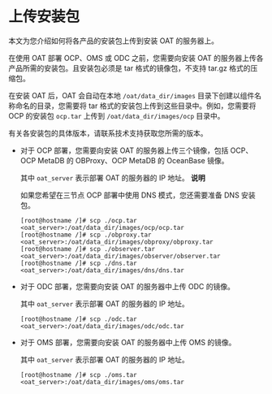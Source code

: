 上传安装包 
==========================

本文为您介绍如何将各产品的安装包上传到安装 OAT 的服务器上。

在使用 OAT 部署 OCP、OMS 或 ODC 之前，您需要向安装 OAT 的服务器上传各产品所需的安装包。且安装包必须是 tar 格式的镜像包，不支持 tar.gz 格式的压缩包。

在安装 OAT 后，OAT 会自动在本地 `/oat/data_dir/images` 目录下创建以组件名称命名的目录，您需要将 tar 格式的安装包上传到这些目录中。例如，您需要将 OCP 的安装包 `ocp.tar` 上传到 `/oat/data_dir/images/ocp` 目录中。

有关各安装包的具体版本，请联系技术支持获取您所需的版本。

* 对于 OCP 部署，您需要向安装 OAT 的服务器上传三个镜像，包括 OCP、OCP MetaDB 的 OBProxy、OCP MetaDB 的 OceanBase 镜像。

  其中 `oat_server` 表示部署 OAT 的服务器的 IP 地址。
  **说明**

  

  如果您希望在三节点 OCP 部署中使用 DNS 模式，您还需要准备 DNS 安装包。

  ```shell
  [root@hostname /]# scp ./ocp.tar <oat_server>:/oat/data_dir/images/ocp/ocp.tar
  [root@hostname /]# scp ./obproxy.tar <oat_server>:/oat/data_dir/images/obproxy/obproxy.tar
  [root@hostname /]# scp ./observer.tar <oat_server>:/oat/data_dir/images/observer/observer.tar
  [root@hostname /]# scp ./dns.tar <oat_server>:/oat/data_dir/images/dns/dns.tar
  ```

  




<!-- -->

* 对于 ODC 部署，您需要向安装 OAT 的服务器中上传 ODC 的镜像。

  其中 `oat_server` 表示部署 OAT 的服务器的 IP 地址。

  ```shell
  [root@hostname /]# scp ./odc.tar <oat_server>:/oat/data_dir/images/odc/odc.tar
  ```

  




<!-- -->

* 对于 OMS 部署，您需要向安装 OAT 的服务器中上传 OMS 的镜像。

  其中 `oat_server` 表示部署 OAT 的服务器的 IP 地址。

  ```shell
  [root@hostname /]# scp ./oms.tar <oat_server>:/oat/data_dir/images/oms/oms.tar
  ```

  




